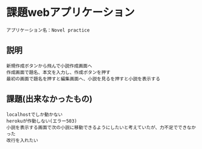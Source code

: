# 課題webアプリケーション
    アプリケーション名：Novel practice
    
## 説明
    新規作成ボタンから飛んで小説作成画面へ
    作成画面で題名、本文を入力し、作成ボタンを押す
    最初の画面で題名を押すと編集画面へ、小説を見るを押すと小説を表示する
    
## 課題(出来なかったもの)
    localhostでしか動かない
    herokuが作動しない(エラー503)
    小説を表示する画面で次の小説に移動できるようにしたいと考えていたが、力不足でできなかった
    改行を入れたい